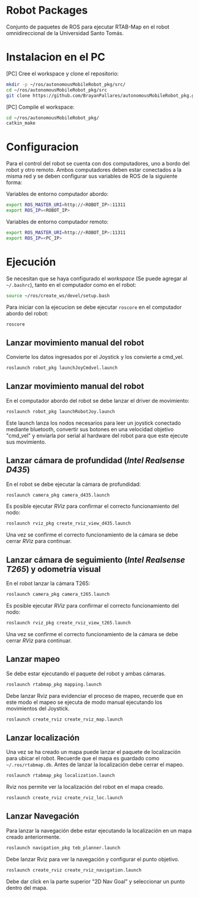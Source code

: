 #   Robot Packages

Conjunto de paquetes de ROS para ejecutar RTAB-Map en el robot omnidireccional de la Universidad Santo Tomás.

#   Instalacion en el PC

[PC] Cree el workspace y clone el repositorio:

``` bash
mkdir -p ~/ros/autonomousMobileRobot_pkg/src/
cd ~/ros/autonomousMobileRobot_pkg/src
git clone https://github.com/BrayanPallares/autonomousMobileRobot_pkg.git
```

[PC] Compile el workspace:

``` bash
cd ~/ros/autonomousMobileRobot_pkg/
catkin_make
```



#   Configuracion

Para el control del robot se cuenta con dos computadores, uno a bordo del robot y otro remoto. Ambos computadores deben estar conectados a la misma red y se deben configurar sus variables de ROS de la siguiente forma:

Variables de entorno computador abordo:
``` bash
export ROS_MASTER_URI=http://<ROBOT_IP>:11311
export ROS_IP=<ROBOT_IP>
```

Variables de entorno computador remoto:
``` bash
export ROS_MASTER_URI=http://<ROBOT_IP>:11311
export ROS_IP=<PC_IP>
```

# Ejecución

Se necesitan que se haya configurado el *workspace* (Se puede agregar al `~/.bashrc`), tanto en el computador como en el robot:
``` bash
source ~/ros/create_ws/devel/setup.bash
```

Para iniciar con la ejecucion se debe ejecutar `roscore` en el computador abordo del robot:

``` bash
roscore
```

## Lanzar movimiento manual del robot

Convierte los datos ingresados por el Joystick y los convierte a cmd_vel.

``` bash
roslaunch robot_pkg launchJoyCmdvel.launch
```


## Lanzar movimiento manual del robot

En el computador abordo del robot se debe lanzar el driver de movimiento:

``` bash
roslaunch robot_pkg launchRobotJoy.launch
```
Este launch lanza los nodos necesarios para leer un joystick conectado mediante bluetooth, convertir sus botones en una velocidad objetivo "cmd_vel" y enviarla por serial al hardware del robot para que este ejecute sus movimiento.

## Lanzar cámara de profundidad (*Intel Realsense D435*)

En el robot se debe ejecutar la cámara de profundidad:
``` bash
roslaunch camera_pkg camera_d435.launch
```
Es posible ejecutar *RViz* para confirmar el correcto funcionamiento del nodo:

``` bash
roslaunch rviz_pkg create_rviz_view_d435.launch
```
Una vez se confirme el correcto funcionamiento de la cámara se debe cerrar *RViz* para continuar.

## Lanzar cámara de seguimiento (*Intel Realsense T265*) y odometría visual

En el robot lanzar la cámara T265:

``` bash
roslaunch camera_pkg camera_t265.launch
```
Es posible ejecutar *RViz* para confirmar el correcto funcionamiento del nodo:

``` bash
roslaunch rviz_pkg create_rviz_view_t265.launch
```
Una vez se confirme el correcto funcionamiento de la cámara se debe cerrar *RViz* para continuar.

## Lanzar mapeo

Se debe estar ejecutando el paquete del robot y ambas cámaras.

``` bash
roslaunch rtabmap_pkg mapping.launch
```

Debe lanzar Rviz para evidenciar el proceso de mapeo, recuerde que en este modo el mapeo se ejecuta de modo manual ejecutando los movimientos del Joystick.

``` bash
roslaunch create_rviz create_rviz_map.launch
```
## Lanzar localización

Una vez se ha creado un mapa puede lanzar el paquete de localización para ubicar el robot. Recuerde que el mapa es guardado como `~/.ros/rtabmap.db`. Antes de lanzar la localización debe cerrar el mapeo.

``` bash
roslaunch rtabmap_pkg localization.launch
```

Rviz nos permite ver la localización del robot en el mapa creado.

``` bash
roslaunch create_rviz create_rviz_loc.launch
```

## Lanzar Navegación

Para lanzar la navegación debe estar ejecutando la localización en un mapa creado anteriormente.


``` bash
roslaunch navigation_pkg teb_planner.launch
```

Debe lanzar Rviz para ver la navegación y configurar el punto objetivo.

``` bash
roslaunch create_rviz create_rviz_navigation.launch
```
Debe dar click en la parte superior "2D Nav Goal" y seleccionar un punto dentro del mapa. 

